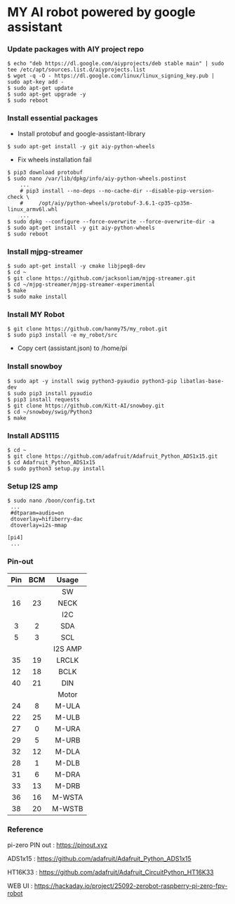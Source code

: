 MY AI robot powered by google assistant
=======================================

### Update packages with AIY project repo
```
$ echo "deb https://dl.google.com/aiyprojects/deb stable main" | sudo tee /etc/apt/sources.list.d/aiyprojects.list
$ wget -q -O - https://dl.google.com/linux/linux_signing_key.pub | sudo apt-key add -
$ sudo apt-get update
$ sudo apt-get upgrade -y
$ sudo reboot
```

### Install essential packages
- Install protobuf and google-assistant-library
```
$ sudo apt-get install -y git aiy-python-wheels
```

- Fix wheels installation fail
```
$ pip3 download protobuf
$ sudo nano /var/lib/dpkg/info/aiy-python-wheels.postinst
    ...
    # pip3 install --no-deps --no-cache-dir --disable-pip-version-check \
    #     /opt/aiy/python-wheels/protobuf-3.6.1-cp35-cp35m-linux_armv6l.whl
    ...
$ sudo dpkg --configure --force-overwrite --force-overwrite-dir -a
$ sudo apt-get install -y git aiy-python-wheels
$ sudo reboot
```

### Install mjpg-streamer
```
$ sudo apt-get install -y cmake libjpeg8-dev
$ cd ~
$ git clone https://github.com/jacksonliam/mjpg-streamer.git
$ cd ~/mjpg-streamer/mjpg-streamer-experimental
$ make
$ sudo make install
```

### Install MY Robot
```
$ git clone https://github.com/hanmy75/my_robot.git
$ sudo pip3 install -e my_robot/src
```
- Copy cert (assistant.json) to /home/pi


### Install snowboy
```
$ sudo apt -y install swig python3-pyaudio python3-pip libatlas-base-dev
$ sudo pip3 install pyaudio
$ pip3 install requests
$ git clone https://github.com/Kitt-AI/snowboy.git
$ cd ~/snowboy/swig/Python3
$ make
```

### Install ADS1115
```
$ cd ~
$ git clone https://github.com/adafruit/Adafruit_Python_ADS1x15.git
$ cd Adafruit_Python_ADS1x15
$ sudo python3 setup.py install
```

### Setup I2S amp
```
$ sudo nano /boon/config.txt
 ...
 #dtparam=audio=on
 dtoverlay=hifiberry-dac
 dtoverlay=i2s-mmap

[pi4]
 ...
```

### Pin-out
| Pin | BCM |  Usage  |
| :---: | :---: | :---: |
|     |     |   SW    |
|  16 |  23 |   NECK  |
|     |     |   I2C   |
|  3  |  2  |   SDA   |
|  5  |  3  |   SCL   |
|     |     | I2S AMP |
|  35 |  19 |  LRCLK  |
|  12 |  18 |   BCLK  |
|  40 |  21 |   DIN   |
|     |     |  Motor  |
|  24 |  8  |  M-ULA  |
|  22 |  25 |  M-ULB  |
|  27 |  0  |  M-URA  |
|  29 |  5  |  M-URB  |
|  32 |  12 |  M-DLA  |
|  28 |  1  |  M-DLB  |
|  31 |  6  |  M-DRA  |
|  33 |  13 |  M-DRB  |
|  36 |  16 |  M-WSTA |
|  38 |  20 |  M-WSTB |


### Reference
pi-zero PIN out : https://pinout.xyz

ADS1x15 : https://github.com/adafruit/Adafruit_Python_ADS1x15

HT16K33 : https://github.com/adafruit/Adafruit_CircuitPython_HT16K33

WEB UI  : https://hackaday.io/project/25092-zerobot-raspberry-pi-zero-fpv-robot
